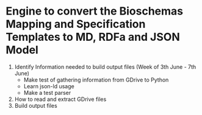 # Engine to convert the Bioschemas Mapping and Specification Templates to MD, RDFa and JSON Model
   1. Identify Information needed to build output files (Week of 3th June - 7th June)
      - Make test of gathering information from GDrive to Python
      - Learn json-ld usage
      - Make a test parser
   1. How to read and extract GDrive files
   1. Build output files
